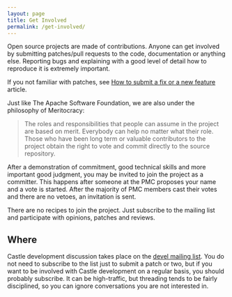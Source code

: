 ```yaml
---
layout: page
title: Get Involved
permalink: /get-involved/
---
```

Open source projects are made of contributions. Anyone can get involved by submitting patches/pull requests to the code, documentation or anything else. Reporting bugs and explaining with a good level of detail how to reproduce it is extremely important.

If you not familiar with patches, see [How to submit a fix or a new feature][doc-submitfix] article.

Just like The Apache Software Foundation, we are also under the philosophy of Meritocracy:

> The roles and responsibilities that people can assume in the project are based on merit. Everybody can help no matter what their role. Those who have been long term or valuable contributors to the project obtain the right to vote and commit directly to the source repository.

After a demonstration of commitment, good technical skills and more important good judgment, you may be invited to join the project as a committer. This happens after someone at the PMC proposes your name and a vote is started. After the majority of PMC members cast their votes and there are no vetoes, an invitation is sent.

There are no recipes to join the project. Just subscribe to the mailing list and participate with opinions, patches and reviews.

## Where
Castle development discussion takes place on the [devel mailing list](/get-involved/mailing-lists/). You do not need to subscribe to the list just to submit a patch or two, but if you want to be involved with Castle development on a regular basis, you should probably subscribe. It can be high-traffic, but threading tends to be fairly disciplined, so you can ignore conversations you are not interested in.

[doc-submitfix]: https://github.com/castleproject/Home/blob/master/how-to-submit-a-fix.md